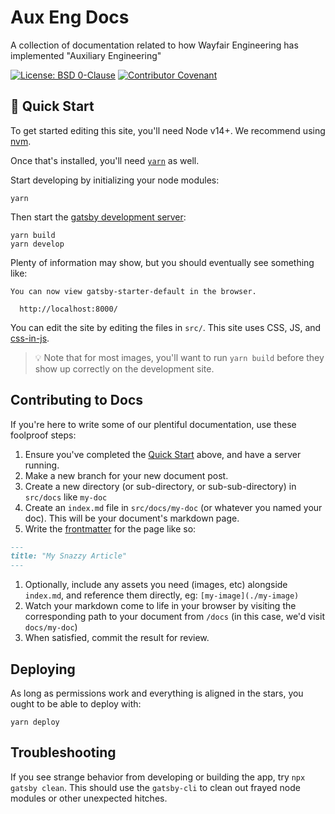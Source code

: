# Aux Eng Docs

A collection of documentation related to how Wayfair Engineering has implemented "Auxiliary Engineering"

[![License: BSD 0-Clause](https://img.shields.io/badge/License-BSD%200--Clause-7462E0.svg)](LICENSE)
[![Contributor Covenant](https://img.shields.io/badge/Contributor%20Covenant-2.0-24B8EE.svg)](CODE_OF_CONDUCT.md)

## 🚀 Quick Start

To get started editing this site, you'll need Node v14+. We recommend using [nvm](https://github.com/nvm-sh/nvm).

Once that's installed, you'll need [`yarn`](https://yarnpkg.com/) as well.

Start developing by initializing your node modules:

```shell
yarn
```

Then start the [gatsby development server](https://www.gatsbyjs.com/docs/):

```shell
yarn build
yarn develop
```

Plenty of information may show, but you should eventually see something like:

```shell
You can now view gatsby-starter-default in the browser.

  http://localhost:8000/

```

You can edit the site by editing the files in `src/`. This site uses CSS, JS, and [css-in-js](https://cssinjs.org/).

> 💡 Note that for most images, you'll want to run `yarn build` before they show up correctly on the development site.

## Contributing to Docs

If you're here to write some of our plentiful documentation, use these foolproof steps:

1. Ensure you've completed the [Quick Start](#-quick-start) above, and have a server running.
1. Make a new branch for your new document post.
1. Create a new directory (or sub-directory, or sub-sub-directory) in `src/docs` like `my-doc`
1. Create an `index.md` file in `src/docs/my-doc` (or whatever you named your doc). This will be your document's markdown page.
1. Write the [frontmatter](https://github.com/remarkjs/remark-frontmatter#use) for the page like so:

```markdown
---
title: "My Snazzy Article"
---
```

1. Optionally, include any assets you need (images, etc) alongside `index.md`, and reference them directly, eg: `[my-image](./my-image)`
1. Watch your markdown come to life in your browser by visiting the corresponding path to your document from `/docs` (in this case, we'd visit `docs/my-doc`)
1. When satisfied, commit the result for review.

## Deploying

As long as permissions work and everything is aligned in the stars, you ought to be able to deploy with:

```shell
yarn deploy
```

## Troubleshooting

If you see strange behavior from developing or building the app, try `npx gatsby clean`. This should use the `gatsby-cli` to clean out frayed node modules or other unexpected hitches.
